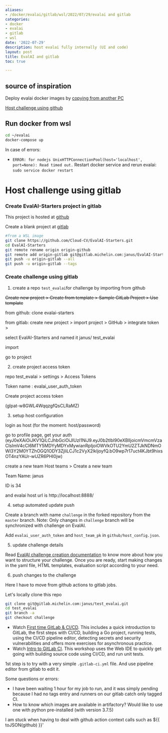 ```yaml
---
aliases:
- /docker/evalai/gitlab/wsl/2022/07/29/evalai and gitlab
categories:
- docker
- evalai
- gitlab
- wsl
date: '2022-07-29'
description: host evalai fully internally (UI and code)
layout: post
title: EvalAI and gitlab
toc: true

---
```


## source of inspiration

Deploy evalai docker images by [copying from another PC](/guillaume_blog/blog/logbook-July-22.html#week-30---july-22)

[Host challenge using github](https://evalai.readthedocs.io/en/latest/host_challenge.html#host-challenge-using-github)

## Run docker from wsl

```bash
cd ~/evalai
docker-compose up
```



In case of errors:

* `ERROR: for nodejs UnixHTTPConnectionPool(host='localhost', port=None): Read timed out.` Restart docker service and rerun evalai: `sudo service docker restart`



# Host challenge using gitlab

### Create EvalAI-Starters project in gitlab

This project is hosted at [github](https://github.com/Cloud-CV/EvalAI-Starters)

Create a blank project at [gitlab](https://gitlab.michelin.com/janus/EvalAI-Starters)

```bash
#from a WSL image
git clone https://github.com/Cloud-CV/EvalAI-Starters.git
cd EvalAI-Starters
git remote rename origin origin-github
git remote add origin-gitlab git@gitlab.michelin.com:janus/EvalAI-Starters.git
git push -u origin-gitlab --all
git push -u origin-gitlab --tags
```

### Create challenge using gitlab

1. create a repo `test_evalai`for challenge by importing from github

~~Create new project > Create from template > Sample GitLab Project > Use template~~

from github: clone evalai-starters

from gitlab: create new project > import project > GitHub > integrate token > 

select EvalAI-Starters and named it janus/ test_evalai

import

go to project

2. create project access token

repo test_evalai > settings > Access Tokens

Token name : evalai_user_auth_token

Create project access token

(glpat-w8GWL4WqqzgfQsCLRaMZ)

3. setup host configuration

login as host (for the moment: host/password)

go to profile page, get your auth (eyJ0eXAiOiJKV1QiLCJhbGciOiJIUzI1NiJ9.eyJ0b2tlbl90eXBlIjoicmVmcmVzaCIsImV4cCI6MTY5MDYyMDYxMywianRpIjoiOWVkOTU2YmU2ZTJkNDNmOWI3Y2M0YTZhOGQ1ODY3ZjIiLCJ1c2VyX2lkIjoyfQ.bO9wp7r17uct4KJbt9hixsOT4nzYAUr-wUZR6PHI0jw)

create a new team Host teams > Create a new team

Team Name: janus

ID is 34

and evalai host url is http://localhost:8888/

4. setup automated update push

Create a branch with name `challenge` in the forked repository from the `master` branch. Note: Only changes in `challenge` branch will be synchronized with challenge on EvalAI.

Add `evalai_user_auth_token` and `host_team_pk` in `github/host_config.json`.

5. update challenge details

Read [EvalAI challenge creation documentation](https://evalai.readthedocs.io/en/latest/configuration.html) to know more about how you want to structure your challenge. Once you are ready, start making changes in the yaml file, HTML templates, evaluation script according to your need.

6. push changes to the challenge





Here I have to move from github actions to gitlab jobs.

Let's locally clone this repo

```bash
git clone git@gitlab.michelin.com:janus/test_evalai.git
cd test_evalai
git branch -a
git checkout challenge
```

- Watch [First time GitLab & CI/CD](https://www.youtube.com/watch?v=kTNfi5z6Uvk&t=1093s). This includes a quick introduction to GitLab, the first steps with CI/CD, building a Go project, running tests, using the CI/CD pipeline editor, detecting secrets and security vulnerabilities and offers more exercises for asynchronous practice.
-  Watch [Intro to GitLab CI](https://www.youtube.com/watch?v=l5705U8s_nQ&t=358s). This workshop uses the Web IDE to quickly get going with building source code using CI/CD, and run unit tests.

1st step is to try with a very simple `.gitlab-ci.yml` file. And use pipeline editor from gitlab to edit it.

Some questions or errors:

* I have been waiting 1 hour for my job to run, and it was simply pending because I had no tags entry and runners on our gitlab catch only tagged CI.
* How to know which images are available in artifactory? Would like to use one with python pre-installed (with version 3.7.5)

I am stuck when having to deal with github action context calls such as ${{ toJSON(github) }}'